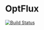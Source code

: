 # OptFlux

[![Build Status](https://github.com/MarcoM/OptFlux.jl/actions/workflows/CI.yml/badge.svg?branch=master)](https://github.com/MarcoM/OptFlux.jl/actions/workflows/CI.yml?query=branch%3Amaster)
